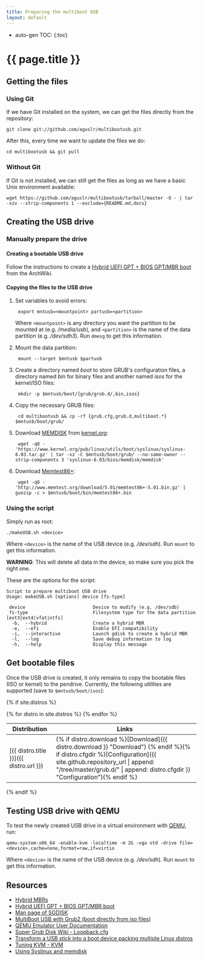 ```yaml
---
title: Preparing the multiboot USB
layout: default
---
```

* auto-gen TOC:
{:toc}

# {{ page.title }}

## Getting the files

### Using Git

If we have Git installed on the system, we can get the files directly from the repository:

```
git clone git://github.com/aguslr/multibootusb.git
```

After this, every time we want to update the files we do:

```
cd multibootusb && git pull
```

### Without Git

If Git is not installed, we can still get the files as long as we have a basic Unix environment available:

```
wget https://github.com/aguslr/multibootusb/tarball/master -O - | tar -xzv --strip-components 1 --exclude={README.md,docs}
```


## Creating the USB drive

### Manually prepare the drive

#### Creating a bootable USB drive

Follow the instructions to create a [Hybrid UEFI GPT + BIOS GPT/MBR boot][efi+bios] from the ArchWiki.


#### Copying the files to the USB drive

1. Set variables to avoid errors:

        export mntusb=<mountpoint> partusb=<partition>

    Where `<mountpoint>` is any directory you want the partition to be mounted at (e.g. */media/usb*), and `<partition>` is the name of the data partition (e.g. */dev/sdh3*). Run `dmesg` to get this information.

2. Mount the data partition:

        mount --target $mntusb $partusb

3. Create a directory named *boot* to store GRUB's configuration files, a directory named *bin* for binary files and another named *isos* for the kernel/ISO files:

        mkdir -p $mntusb/boot/{grub/grub.d/,bin,isos}

4. Copy the necessary GRUB files:

        cd multibootusb && cp -rf {grub.cfg,grub.d,multiboot.*} $mntusb/boot/grub/

5. Download [MEMDISK][] from [kernel.org][]:

        wget -qO - 'https://www.kernel.org/pub/linux/utils/boot/syslinux/syslinux-6.03.tar.gz' | tar -xz -C $mntusb/boot/grub/ --no-same-owner --strip-components 3 'syslinux-6.03/bios/memdisk/memdisk'

6. Download [Memtest86+][]:

        wget -qO - 'http://www.memtest.org/download/5.01/memtest86+-5.01.bin.gz' | gunzip -c > $mntusb/boot/bin/memtest86+.bin


### Using the script

Simply run as root:

```
./makeUSB.sh <device>
```

Where `<device>` is the name of the USB device (e.g. */dev/sdh*). Run `mount` to get this information.

**WARNING**: This will delete all data in the device, so make sure you pick the right one.

These are the options for the script:

```null
Script to prepare multiboot USB drive
Usage: makeUSB.sh [options] device [fs-type]

 device                         Device to modify (e.g. /dev/sdb)
 fs-type                        Filesystem type for the data partition [ext3|ext4|vfat|ntfs]
  -b,  --hybrid                 Create a hybrid MBR
  -e,  --efi                    Enable EFI compatibility
  -i,  --interactive            Launch gdisk to create a hybrid MBR
  -l,  --log                    Save debug information to log
  -h,  --help                   Display this message
```


## Get bootable files

Once the USB drive is created, it only remains to copy the bootable files (ISO or kernel) to the pendrive. Currently, the following utilities are supported (save to `$mntusb/boot/isos`):

{% if site.distros %}
<table class="distro-list">
  <thead>
  <tr><th>Distribution</th><th>Links</th></tr>
  </thead>
  <tbody>
  {% for distro in site.distros %}
  <tr>
  <td markdown="1">
  [{{ distro.title }}]({{ distro.url }})
  </td>
  <td markdown="1">
  {% if distro.download %}[Download]({{ distro.download }} "Download") {% endif %}{% if distro.cfgdir %}[Configuration]({{ site.github.repository_url | append: "/tree/master/grub.d/" | append: distro.cfgdir }} "Configuration"){% endif %}
  </td>
  </tr>
  {% endfor %}
  </tbody>
</table>
{% endif %}


## Testing USB drive with QEMU

To test the newly created USB drive in a virtual environment with [QEMU][], run:

```
qemu-system-x86_64 -enable-kvm -localtime -m 2G -vga std -drive file=<device>,cache=none,format=raw,if=virtio
```

Where `<device>` is the name of the USB device (e.g. */dev/sdh*). Run `mount` to get this information.


## Resources

- [Hybrid MBRs][hybridmbr]
- [Hybrid UEFI GPT + BIOS GPT/MBR boot][efi+bios]
- [Man page of SGDISK][sgdisk]
- [MultiBoot USB with Grub2 (boot directly from iso files)][panticz-mbusb]
- [QEMU Emulator User Documentation][qemudocs]
- [Super Grub Disk Wiki - Loopback.cfg][loopback.cfg]
- [Transform a USB stick into a boot device packing multiple Linux distros][multiboot-usb]
- [Tuning KVM - KVM][kvmtuning]
- [Using Syslinux and memdisk][usingmemdisk]


[efi+bios]: https://wiki.archlinux.org/index.php/Multiboot_USB_drive#Hybrid_UEFI_GPT_.2B_BIOS_GPT.2FMBR_boot
[hybridmbr]: http://www.rodsbooks.com/gdisk/hybrid.html
[kernel.org]: https://www.kernel.org/pub/linux/utils/boot/syslinux/
[kvmtuning]: http://www.linux-kvm.org/page/Tuning_KVM
[loopback.cfg]: http://www.supergrubdisk.org/wiki/Loopback.cfg
[memdisk]: http://www.syslinux.org/wiki/index.php?title=MEMDISK
[memtest86+]: http://www.memtest.org/
[multiboot-usb]: http://www.circuidipity.com/multi-boot-usb.html
[multipass-usb]: https://github.com/Thermionix/multipass-usb
[panticz-mbusb]: http://www.panticz.de/MultiBootUSB
[qemu]: http://qemu.org/
[qemudocs]: https://qemu.weilnetz.de/doc/qemu-doc.html
[sgdisk]: http://www.rodsbooks.com/gdisk/sgdisk.html
[usingmemdisk]: https://wiki.archlinux.org/index.php/Multiboot_USB_drive#Using_Syslinux_and_memdisk
